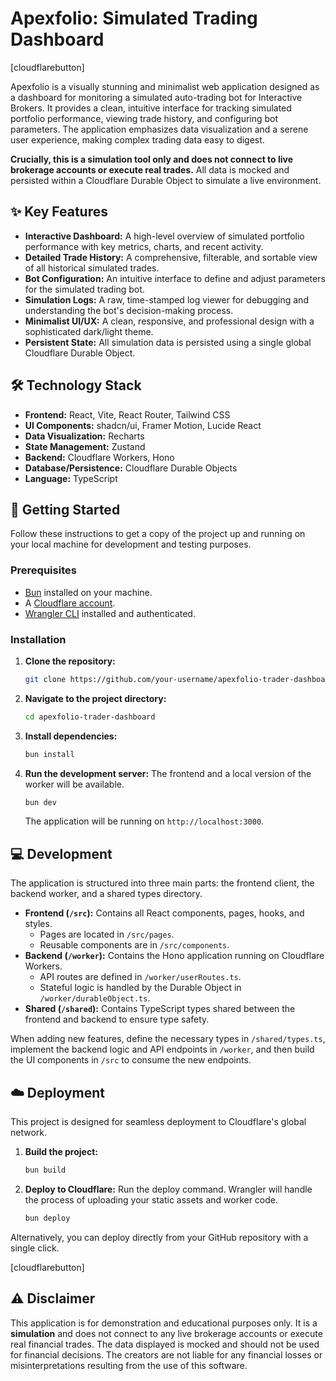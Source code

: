# Apexfolio: Simulated Trading Dashboard

[cloudflarebutton]

Apexfolio is a visually stunning and minimalist web application designed as a dashboard for monitoring a simulated auto-trading bot for Interactive Brokers. It provides a clean, intuitive interface for tracking simulated portfolio performance, viewing trade history, and configuring bot parameters. The application emphasizes data visualization and a serene user experience, making complex trading data easy to digest.

**Crucially, this is a simulation tool only and does not connect to live brokerage accounts or execute real trades.** All data is mocked and persisted within a Cloudflare Durable Object to simulate a live environment.

## ✨ Key Features

*   **Interactive Dashboard:** A high-level overview of simulated portfolio performance with key metrics, charts, and recent activity.
*   **Detailed Trade History:** A comprehensive, filterable, and sortable view of all historical simulated trades.
*   **Bot Configuration:** An intuitive interface to define and adjust parameters for the simulated trading bot.
*   **Simulation Logs:** A raw, time-stamped log viewer for debugging and understanding the bot's decision-making process.
*   **Minimalist UI/UX:** A clean, responsive, and professional design with a sophisticated dark/light theme.
*   **Persistent State:** All simulation data is persisted using a single global Cloudflare Durable Object.

## 🛠️ Technology Stack

*   **Frontend:** React, Vite, React Router, Tailwind CSS
*   **UI Components:** shadcn/ui, Framer Motion, Lucide React
*   **Data Visualization:** Recharts
*   **State Management:** Zustand
*   **Backend:** Cloudflare Workers, Hono
*   **Database/Persistence:** Cloudflare Durable Objects
*   **Language:** TypeScript

## 🚀 Getting Started

Follow these instructions to get a copy of the project up and running on your local machine for development and testing purposes.

### Prerequisites

*   [Bun](https://bun.sh/) installed on your machine.
*   A [Cloudflare account](https://dash.cloudflare.com/sign-up).
*   [Wrangler CLI](https://developers.cloudflare.com/workers/wrangler/install-and-update/) installed and authenticated.

### Installation

1.  **Clone the repository:**
    ```bash
    git clone https://github.com/your-username/apexfolio-trader-dashboard.git
    ```
2.  **Navigate to the project directory:**
    ```bash
    cd apexfolio-trader-dashboard
    ```
3.  **Install dependencies:**
    ```bash
    bun install
    ```
4.  **Run the development server:**
    The frontend and a local version of the worker will be available.
    ```bash
    bun dev
    ```
    The application will be running on `http://localhost:3000`.

## 💻 Development

The application is structured into three main parts: the frontend client, the backend worker, and a shared types directory.

*   **Frontend (`/src`):** Contains all React components, pages, hooks, and styles.
    *   Pages are located in `/src/pages`.
    *   Reusable components are in `/src/components`.
*   **Backend (`/worker`):** Contains the Hono application running on Cloudflare Workers.
    *   API routes are defined in `/worker/userRoutes.ts`.
    *   Stateful logic is handled by the Durable Object in `/worker/durableObject.ts`.
*   **Shared (`/shared`):** Contains TypeScript types shared between the frontend and backend to ensure type safety.

When adding new features, define the necessary types in `/shared/types.ts`, implement the backend logic and API endpoints in `/worker`, and then build the UI components in `/src` to consume the new endpoints.

## ☁️ Deployment

This project is designed for seamless deployment to Cloudflare's global network.

1.  **Build the project:**
    ```bash
    bun build
    ```
2.  **Deploy to Cloudflare:**
    Run the deploy command. Wrangler will handle the process of uploading your static assets and worker code.
    ```bash
    bun deploy
    ```

Alternatively, you can deploy directly from your GitHub repository with a single click.

[cloudflarebutton]

## ⚠️ Disclaimer

This application is for demonstration and educational purposes only. It is a **simulation** and does not connect to any live brokerage accounts or execute real financial trades. The data displayed is mocked and should not be used for financial decisions. The creators are not liable for any financial losses or misinterpretations resulting from the use of this software.
